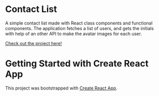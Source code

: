 # Contact List

A simple contact list made with React class components and functional components.
The application fetches a list of users, and gets the initials with help of an other API to make the avatar images for each user.

<a href="www.martinfjeld.github.io/react-contact-list/">Check out the project here!</a>

# Getting Started with Create React App

This project was bootstrapped with [Create React App](https://github.com/facebook/create-react-app).
